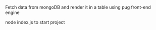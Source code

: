 Fetch data from mongoDB and render it in a table using pug front-end engine

node index.js to start project